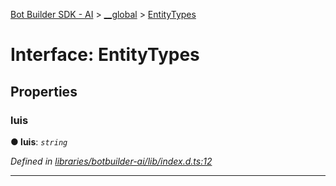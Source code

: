 [Bot Builder SDK - AI](../README.md) > [__global](../modules/botbuilder_ai.__global.md) > [EntityTypes](../interfaces/botbuilder_ai.__global.entitytypes.md)



# Interface: EntityTypes


## Properties
<a id="luis"></a>

###  luis

**●  luis**:  *`string`* 

*Defined in [libraries/botbuilder-ai/lib/index.d.ts:12](https://github.com/Microsoft/botbuilder-js/blob/a28edbb/libraries/botbuilder-ai/lib/index.d.ts#L12)*





___


